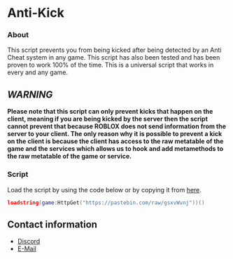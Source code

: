 # Anti-Kick
### About

This script prevents you from being kicked after being detected by an Anti Cheat system in any game. This script has also been tested and has been proven to work 100% of the time. This is a universal script that works in every and any game.

## ***WARNING***

**Please note that this script can only prevent kicks that happen on the client, meaning if you are being kicked by the server then the script cannot prevent that because ROBLOX does not send information from the server to your client. The only reason why it is possible to prevent a kick on the client is because the client has access to the raw metatable of the game and the services which allows us to hook and add metamethods to the raw metatable of the game or service.**

### Script

Load the script by using the code below or by copying it from [here](https://github.com/Exunys/Anti-Kick/blob/main/Anti%20Kick.lua).
```lua
loadstring(game:HttpGet("https://pastebin.com/raw/gsxvWvnj"))()
```

## Contact information

- [Discord](https://discord.com/users/611111398818316309)
- [E-Mail](mailto:exunys@gang.email)
